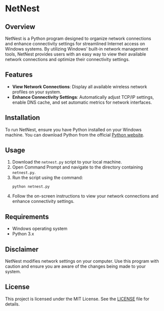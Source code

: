 # NetNest

## Overview
NetNest is a Python program designed to organize network connections and enhance connectivity settings for streamlined Internet access on Windows systems. By utilizing Windows' built-in network management tools, NetNest provides users with an easy way to view their available network connections and optimize their connectivity settings.

## Features
- **View Network Connections**: Display all available wireless network profiles on your system.
- **Enhance Connectivity Settings**: Automatically adjust TCP/IP settings, enable DNS cache, and set automatic metrics for network interfaces.

## Installation
To run NetNest, ensure you have Python installed on your Windows machine. You can download Python from the official [Python website](https://www.python.org/downloads/).

## Usage
1. Download the `netnest.py` script to your local machine.
2. Open Command Prompt and navigate to the directory containing `netnest.py`.
3. Run the script using the command:
   ```bash
   python netnest.py
   ```
4. Follow the on-screen instructions to view your network connections and enhance connectivity settings.

## Requirements
- Windows operating system
- Python 3.x

## Disclaimer
NetNest modifies network settings on your computer. Use this program with caution and ensure you are aware of the changes being made to your system.

## License
This project is licensed under the MIT License. See the [LICENSE](LICENSE) file for details.